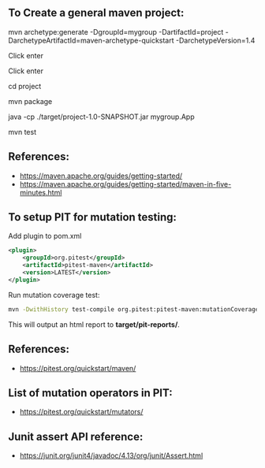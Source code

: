 ## To Create a general maven project:

mvn archetype:generate -DgroupId=mygroup -DartifactId=project -DarchetypeArtifactId=maven-archetype-quickstart -DarchetypeVersion=1.4

Click enter

Click enter

cd project

mvn package

java -cp ./target/project-1.0-SNAPSHOT.jar mygroup.App

mvn test

## References:

* https://maven.apache.org/guides/getting-started/
* https://maven.apache.org/guides/getting-started/maven-in-five-minutes.html

## To setup PIT for mutation testing:

Add plugin to pom.xml

```xml
<plugin>
    <groupId>org.pitest</groupId>
    <artifactId>pitest-maven</artifactId>
    <version>LATEST</version>
</plugin>	
```

Run mutation coverage test:

```bash
mvn -DwithHistory test-compile org.pitest:pitest-maven:mutationCoverage
```

This will output an html report to **target/pit-reports/**.

## References:

* https://pitest.org/quickstart/maven/

## List of mutation operators in PIT:

* https://pitest.org/quickstart/mutators/

## Junit assert API reference:

* https://junit.org/junit4/javadoc/4.13/org/junit/Assert.html
